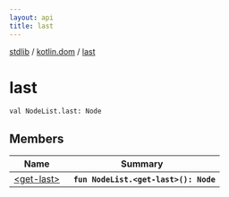```yaml
---
layout: api
title: last
---
```

[stdlib](../../index.md) / [kotlin.dom](../index.md) / [last](index.md)

# last

```
val NodeList.last: Node
```

## Members

| Name | Summary |
|------|---------|
|[&lt;get-last&gt;](_get-last_.md)|&nbsp;&nbsp;**`fun NodeList.<get-last>(): Node`**<br>|
